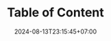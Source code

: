---
weight: 200
title: "Table of Content"
description: ""
icon: "article"
date: "2024-08-13T23:15:45+07:00"
lastmod: "2024-08-13T23:15:45+07:00"
draft: falsee
toc: true
---